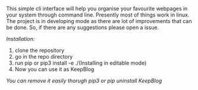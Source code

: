 This simple cli interface will help you organise your favourite webpages in your system through command line. Presently 
most of things work in linux. The project is in developing mode as there are lot of improvements that can be done. So, if there are any suggestions please open a issue.

*Installation:* 
1. clone the repository
2. go in the repo directory
3. run pip or pip3 install -e ./(Installing in editable mode)
4. Now you can use it as KeepBlog

*You can remove it easily thorugh pip3 or pip uninstall KeepBlog*